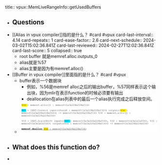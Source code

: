 title:: vpux::MemLiveRangeInfo::getUsedBuffers
- ## Questions
- [[Alias in vpux compiler]]指的是什么？ #card #vpux
  card-last-interval:: 4.14
  card-repeats:: 1
  card-ease-factor:: 2.6
  card-next-schedule:: 2024-03-02T15:02:36.841Z
  card-last-reviewed:: 2024-02-27T12:02:36.841Z
  card-last-score:: 5
  collapsed:: true
	- root buffer 就是memref.alloc.outputs_0
	- alias就是%57
	- alias主要是因为有memref.alloc()
- [[Buffer in vpux compiler]]里面指的是什么？ #card #vpux
	- buffer表示一个数据块
		- 例如，%56是memref alloc之后的输出buffer，%57同样表示这个输出块，因为mlir在表示function的时候必须要有输出
		- deallocation在alias列表中的最后一个alias执行完成之后释放空间。
	- ![image.png](../assets/image_1648428417215_0.png)
- ## What does this function do?
-